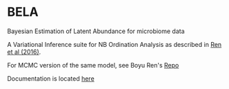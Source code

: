 BELA
====

Bayesian Estimation of Latent Abundance for microbiome data

A Variational Inference suite for NB Ordination Analysis as described in [Ren et al (2016)](http://arxiv.org/abs/1601.05156).

For MCMC version of the same model, see Boyu Ren's [Repo](https://github.com/boyuren158/DirichletFactor)

Documentation is located [here](https://www.dropbox.com/s/92z4gncbmvrxbgs/LRVI.pdf?dl=0)